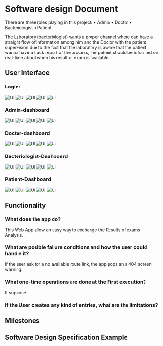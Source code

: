 # Software design Document

There are three roles playing in this project:
    • Admin
    • Doctor
    • Bacteriologist
    • Patient
      
The Laboratory (bacteriologist) wants a proper channel where can have a straight flow of information among him and the Doctor with the patient supervision due to the fact that the laboratory is aware that  the patient wanna have a track report of the process, the patient should be informed on real-time about when his result of exam is available. 

## User Interface

### Login:
  ![UI](https://raw.githubusercontent.com/wise-crab/wise-crab.github.io/Cristian/screens/Mobile_360px.png)
  ![UI](https://raw.githubusercontent.com/wise-crab/wise-crab.github.io/Cristian/screens/B_Mobile_480px-767px.png)
  ![UI](https://raw.githubusercontent.com/wise-crab/wise-crab.github.io/Cristian/screens/Tablet_768px-1023px.png)
  ![UI](https://raw.githubusercontent.com/wise-crab/wise-crab.github.io/Cristian/screens/Laptop_1024px-1365px.png)
  ![UI](https://raw.githubusercontent.com/wise-crab/wise-crab.github.io/Cristian/screens/Dekstop_1366px_=.png)


### Admin-dashboard
  ![UI](https://raw.githubusercontent.com/wise-crab/wise-crab.github.io/Cristian/screens/Mobile_360px_–_6.png)
  ![UI](https://raw.githubusercontent.com/wise-crab/wise-crab.github.io/Cristian/screens/B_Mobile_480px-767px_–_5.png)
  ![UI](https://raw.githubusercontent.com/wise-crab/wise-crab.github.io/Cristian/screens/Tablet_768px-1023px_–_5.png)
  ![UI](https://raw.githubusercontent.com/wise-crab/wise-crab.github.io/Cristian/screens/Laptop_1024px-1365px_–_5.png)
  ![UI](https://raw.githubusercontent.com/wise-crab/wise-crab.github.io/Cristian/screens/Dekstop_1366px_=_–_6.png)


### Doctor-dashboard
  ![UI](https://raw.githubusercontent.com/wise-crab/wise-crab.github.io/Cristian/screens/Mobile_360px.png)
  ![UI](https://raw.githubusercontent.com/wise-crab/wise-crab.github.io/Cristian/screens/B_Mobile_480px-767px_–_1.png)
  ![UI](https://raw.githubusercontent.com/wise-crab/wise-crab.github.io/Cristian/screens/Tablet_768px-1023px_–_1.png)
  ![UI](https://raw.githubusercontent.com/wise-crab/wise-crab.github.io/Cristian/screens/Laptop_1024px-1365px_–_1.png)
  ![UI](https://raw.githubusercontent.com/wise-crab/wise-crab.github.io/Cristian/screens/Dekstop_1366px_=_–_1.png)


### Bacteriologist-Dashboard
  ![UI](https://raw.githubusercontent.com/wise-crab/wise-crab.github.io/Cristian/screens/Mobile_360px.png)
  ![UI](https://raw.githubusercontent.com/wise-crab/wise-crab.github.io/Cristian/screens/B_Mobile_480px-767px_–_1.png)
  ![UI](https://raw.githubusercontent.com/wise-crab/wise-crab.github.io/Cristian/screens/Tablet_768px-1023px_–_1.png)
  ![UI](https://raw.githubusercontent.com/wise-crab/wise-crab.github.io/Cristian/screens/Laptop_1024px-1365px_–_1.png)
  ![UI](https://raw.githubusercontent.com/wise-crab/wise-crab.github.io/Cristian/screens/Dekstop_1366px_=_–_1.png)


### Patient-Dashboard
  ![UI](https://raw.githubusercontent.com/wise-crab/wise-crab.github.io/Cristian/screens/Mobile_360px_–_2.png)
  ![UI](https://raw.githubusercontent.com/wise-crab/wise-crab.github.io/Cristian/screens/B_Mobile_480px-767px_–_1.png)
  ![UI](https://raw.githubusercontent.com/wise-crab/wise-crab.github.io/Cristian/screens/Tablet_768px-1023px_–_1.png)
  ![UI](https://raw.githubusercontent.com/wise-crab/wise-crab.github.io/Cristian/screens/Laptop_1024px-1365px_–_1.png)
  ![UI](https://raw.githubusercontent.com/wise-crab/wise-crab.github.io/Cristian/screens/Dekstop_1366px_=_–_2.png)


## Functionality

### What does the app do?
This Web App allow an easy way to exchange the Results of exams Analysis.

### What are posible failure conditions and how the user could handle it?
if the user ask for a no avaliable route link, the app pops an a 404 screen warning.

### What one-time operations are done at the First execution?
It suppose 

### If the User creates any kind of entries, what are the limitations?


## Milestones


## Software Design Specification Example
